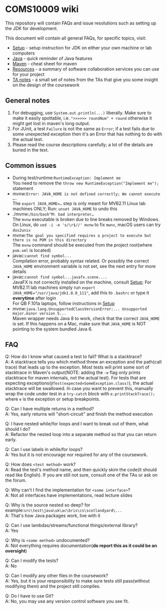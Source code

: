 COMS10009 wiki
==============

This repository will contain FAQs and issue resolutions such as setting up the JDK for development.

This document will contain all general FAQs, for specific topics, visit: 

 * [Setup](SETUP.md) - setup instruction for JDK on either your own machine or lab computers
 * [Java](JAVA.md) - quick reminder of Java features
 * [Maven](MAVEN.md) - cheat sheet for maven
 * [Resources](RESOURCES.md) - a summary of software collaboration services you can use for your project
 * [TA notes](TA_NOTES.md) - a small set of notes from the TAs that give you some insight on the design of the coursework

## General notes

 1. For debugging, use `System.out.println(...)` liberally. Make sure to make it easily spottable, i.e. `">>>>>> roundNum" + round` otherwise it might get lost in maven's long output.  
 2. For JUnit, a test `Failure` is not the same as `Error`; if a test fails due to some unexpected exception then it's an Error that has nothing to do with the actual test. 
 3. Please read the course descriptions carefully; a lot of the details are buried in the text.

## Common issues

* During test/runtime:`RuntimeException: Implement me`  
      You need to remove the `throw new RuntimeException("Implement me");` statement  
* mvnw:`Error: JAVA_HOME is not defined correctly; We cannot execute ….`  
      The `export JAVA_HOME=…` step is only meant for MVB2.11 Linux lab machines ONLY; 
      Run: `unset JAVA_HOME` to undo this  
* ./mvnw:`/bin/bash^M: bad interpreter…`  
      The `mvnw` executable is broken due to line breaks removed by Windows. 
      On Linux, do `sed -i -e 's/\r$//' mvnw` to fix `mwnv`, macOS users can try `dos2unix`  
* mvnw:`The goal you specified requires a project to execute but there is no POM in this directory`  
      The `mvnw`  command should be executed from the project root(where `pom.xml` is located)  
* javac:`cannot find symbol...`  
      Compilation error, probably syntax related. Or possibly the correct `JAVA_HOME` environment variable is not set, see the next entry for more details
* javac:`cannot find symbol...javafx.scene....`     
      JavaFX is not correctly installed on the machine, consult [Setup](SETUP.md); 
      For MVB2.11 lab machines simply run `export JAVA_HOME="/usr/java/jdk1.8.0_111"`, add this to `.bashrc` or type it **everytime** after login  
      For QB F.101a laptops, follow instructions in [Setup](SETUP.md)  
 * mvnw:`java.lang.UnsupportedClassVersionError:... Unsupported major.minor version 5...`  
      Maven wrapper needs Java 8 to work, check that the correct `JAVA_HOME` is set. If this happens on a Mac, make sure that `JAVA_HOME` is NOT pointing to the system bundled Java 6.  

## FAQ

Q: How do I know what caused a test to fail? What is a stacktrace?  
A: A stacktrace tells you which method threw an exception and the path(call trace) that leads up to the exception. Most tests will print some sort of stacktrace in Maven's output(NOTE: adding the `-e` flag only prints stacktrace for maven internals, not the actual test). For tests that are expecting exceptions(`@Test(expected=SomeException.class)`), the actual stacktrace will be swallowed. In case you want to prevent this, manually wrap the code under test in a `try-catch` block with `e.printStackTrace();` where `e` is the exception or setup breakpoints.


Q: Can I have multiple returns in a method?  
A: Yes, early returns will "short-circuit" and finish the method execution

Q: I have nested while/for loops and I want to break out of them, what should I do?  
A: Refactor the nested loop into a separate method so that you can return early.

Q: Can I use labels in while/for loops?  
A: Yes but it is not encourage nor required for any of the coursework.

Q: How does `<test method>` work?  
A: Read the test's method name, and then quickly skim the code(it should read like English). If you are still not sure, consult one of the TAs or ask on the forum.

Q: Why can't I find the implementation for `<some interface>`?  
A: Not all interfaces have implementations, read lecture slides

Q: Why is the source nested so deep? for example:`src\test\java\uk\ac\bris\cs\scotlandyard\...`  
A: That's how Java packages work, live with it

Q: Can I use lambdas/streams/functional things/external library?  
A: Yes

Q: Why is `<some method>` undocumented?  
A: Not everything requires documentation(**do report this as it could be an oversight**)

Q: Can I modify the tests?  
A: No

Q: Can I modify any other files in the coursework?  
A: Yes, but it is your responsibility to make sure tests still pass(without modifying them) and the project still compiles.  

Q: Do I have to use Git?  
A: No, you may use any version control software you see fit.

